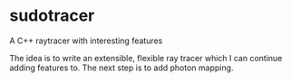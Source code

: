 sudotracer
==========

A C++ raytracer with interesting features

The idea is to write an extensible, flexible ray tracer which I can continue adding features to.
The next step is to add photon mapping.
